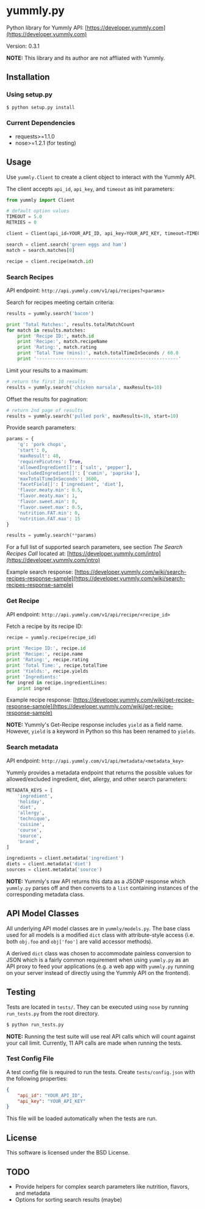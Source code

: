 # yummly.py

Python library for Yummly API: [https://developer.yummly.com](https://developer.yummly.com)

Version: 0.3.1

**NOTE:** This library and its author are not affliated with Yummly.

## Installation

### Using setup.py

```bash
$ python setup.py install
```

### Current Dependencies

- requests>=1.1.0
- nose>=1.2.1 (for testing)

## Usage

Use `yummly.Client` to create a client object to interact with the Yummly API.

The client accepts `api_id`, `api_key`, and `timeout` as init parameters:

```python
from yummly import Client

# default option values
TIMEOUT = 5.0
RETRIES = 0

client = Client(api_id=YOUR_API_ID, api_key=YOUR_API_KEY, timeout=TIMEOUT, retries=RETRIES)

search = client.search('green eggs and ham')
match = search.matches[0]

recipe = client.recipe(match.id)
```

### Search Recipes

API endpoint: `http://api.yummly.com/v1/api/recipes?<params>`

Search for recipes meeting certain criteria:

```python
results = yummly.search('bacon')

print 'Total Matches:', results.totalMatchCount
for match in results.matches:
    print 'Recipe ID:', match.id
    print 'Recipe:', match.recipeName
    print 'Rating:', match.rating
    print 'Total Time (mins):', match.totalTimeInSeconds / 60.0
    print '----------------------------------------------------'
```

Limit your results to a maximum:

```python
# return the first 10 results
results = yummly.search('chicken marsala', maxResults=10)
```

Offset the results for pagination:

```python
# return 2nd page of results
results = yummly.search('pulled pork', maxResults=10, start=10)
```

Provide search parameters:

```python
params = {
    'q': 'pork chops',
    'start': 0,
    'maxResult': 40,
    'requirePicutres': True,
    'allowedIngredient[]': ['salt', 'pepper'],
    'excludedIngredient[]': ['cumin', 'paprika'],
    'maxTotalTimeInSeconds': 3600,
    'facetField[]': ['ingredient', 'diet'],
    'flavor.meaty.min': 0.5,
    'flavor.meaty.max': 1,
    'flavor.sweet.min': 0,
    'flavor.sweet.max': 0.5,
    'nutrition.FAT.min': 0,
    'nutrition.FAT.max': 15
}

results = yummly.search(**params)
```

For a full list of supported search parameters, see section _The Search Recipes Call_ located at: [https://developer.yummly.com/intro](https://developer.yummly.com/intro)

Example search response: [https://developer.yummly.com/wiki/search-recipes-response-sample](https://developer.yummly.com/wiki/search-recipes-response-sample)

### Get Recipe

API endpoint: `http://api.yummly.com/v1/api/recipe/<recipe_id>`

Fetch a recipe by its recipe ID:

```python
recipe = yummly.recipe(recipe_id)

print 'Recipe ID:', recipe.id
print 'Recipe:', recipe.name
print 'Rating:', recipe.rating
print 'Total Time:', recipe.totalTime
print 'Yields:', recipe.yields
print 'Ingredients:'
for ingred in recipe.ingredientLines:
    print ingred
```

Example recipe response: [https://developer.yummly.com/wiki/get-recipe-response-sample](https://developer.yummly.com/wiki/get-recipe-response-sample)

**NOTE:** Yummly's Get-Recipe response includes `yield` as a field name. However, `yield` is a keyword in Python so this has been renamed to `yields`.

### Search metadata

API endpoint: `http://api.yummly.com/v1/api/metadata/<metadata_key>`

Yummly provides a metadata endpoint that returns the possible values for allowed/excluded ingredient, diet, allergy, and other search parameters:

```python
METADATA_KEYS = [
    'ingredient',
    'holiday',
    'diet',
    'allergy',
    'technique',
    'cuisine',
    'course',
    'source',
    'brand',
]

ingredients = client.metadata('ingredient')
diets = client.metadata('diet')
sources = client.metadata('source')
```

**NOTE:** Yummly's raw API returns this data as a JSONP response which `yummly.py` parses off and then converts to a `list` containing instances of the corresponding metadata class.

## API Model Classes

All underlying API model classes are in `yummly/models.py`. The base class used for all models is a modified `dict` class with attribute-style access (i.e. both `obj.foo` and `obj['foo']` are valid accessor methods).

A derived `dict` class was chosen to accommodate painless conversion to JSON which is a fairly common requirement when using `yummly.py` as an API proxy to feed your applications (e.g. a web app with `yummly.py` running on your server instead of directly using the Yummly API on the frontend).

## Testing

Tests are located in `tests/`. They can be executed using `nose` by running `run_tests.py` from the root directory.

```bash
$ python run_tests.py
```

**NOTE:** Running the test suite will use real API calls which will count against your call limit. Currently, 11 API calls are made when running the tests.

### Test Config File

A test config file is required to run the tests. Create `tests/config.json` with the following properties:

```json
{
    "api_id": "YOUR_API_ID",
    "api_key": "YOUR_API_KEY"
}
```

This file will be loaded automatically when the tests are run.

## License

This software is licensed under the BSD License.

## TODO

- Provide helpers for complex search parameters like nutrition, flavors, and metadata
- Options for sorting search results (maybe)
